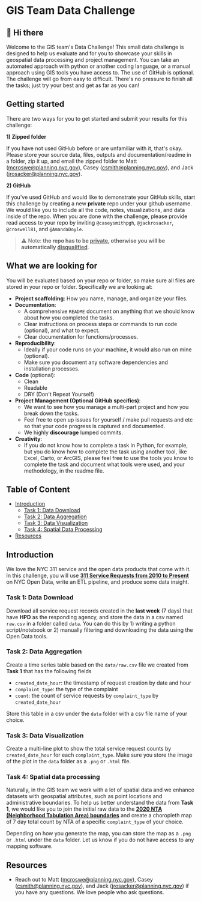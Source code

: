 # GIS Team Data Challenge

## 👋 Hi there

Welcome to the GIS team's Data Challenge! This small data challenge is designed to help us evaluate and for you to showcase your skills in geospatial data processing and project management. You can take an automated approach with python or another coding language, or a manual approach using GIS tools you have access to. The use of GitHub is optional. The challenge will go from easy to difficult.  There's no pressure to finish all the tasks; just try your best and get as far as you can! 

## Getting started

There are two ways for you to get started and submit your results for this challenge:

**1) Zipped folder**

If you have not used GitHub before or are unfamiliar with it, that's okay.  Please store your source data, files, outputs and documentation/readme in a folder, zip it up, and email the zipped folder to Matt (mcroswe@planning.nyc.gov), Casey (csmith@planning.nyc.gov), and Jack (jrosacker@planning.nyc.gov).

**2) GitHub**

If you've used GitHub and would like to demonstrate your GitHub skills, start this challenge by creating a new **private** repo under your github username. We would like you to include all the code, notes, visualizations, and data inside of the repo. When you are done with the challenge, please provide read access to your repo by inviting `@caseysmithpgh`, `@jackrosacker`, `@croswell81`, and `@AmandaDoyle`.
> ⚠️ Note: **the repo has to be <ins>private</ins>, otherwise you will be automatically <ins>disqualified</ins>**.


## What we are looking for

You will be evaluated based on your repo or folder, so make sure all files are stored in your repo or folder. Specifically we are looking at:

- **Project scaffolding**: How you name, manage, and organize your files.
- **Documentation**:
  - A comprehensive `README` document on anything that we should know about how you completed the tasks.
  - Clear instructions on process steps or commands to run code (optional), and what to expect.
  - Clear documentation for functions/processes.
- **Reproducibility**:
  - Ideally if your code runs on your machine, it would also run on mine (optional).
  - Make sure you document any software dependencies and installation processes.
- **Code** (optional):
  - Clean
  - Readable
  - DRY (Don't Repeat Yourself)
- **Project Management (Optional GitHub specifics)**:
  - We want to see how you manage a multi-part project and how you break down the tasks.
  - Feel free to open up issues for yourself / make pull requests and etc so that your code progress is captured and documented.
  - We highly **discourage** lumped commits.
- **Creativity**:
  - If you do not know how to complete a task in Python, for example, but you do know how to complete the task using another tool, like Excel, Carto, or ArcGIS, please feel free to use the tools you know to complete the task and document what tools were used, and your methodology, in the readme file.  


## Table of Content

- [Introduction](#introduction)
  - [Task 1: Data Download](#task-1-data-download)
  - [Task 2: Data Aggregation](#task-2-data-aggregation)
  - [Task 3: Data Visualization](#task-3-data-visualization)
  - [Task 4: Spatial Data Processing](#task-4-spatial-data-processing)
- [Resources](#resources)

## Introduction

We love the NYC 311 service and the open data products that come with it. In this challenge, you will use **[311 Service Requests from 2010 to Present](https://data.cityofnewyork.us/Social-Services/311-Service-Requests-from-2010-to-Present/erm2-nwe9)** on NYC Open Data, write an ETL pipeline, and produce some data insight.

### Task 1: Data Download

Download all service request records created in the **last week** (7 days) that have **HPD** as the responding agency, and store the data in a csv named `raw.csv` in a folder called `data`.
You can do this by 1) writing a python script/notebook or 2) manually filtering and downloading the data using the Open Data tools.

### Task 2: Data Aggregation

Create a time series table based on the `data/raw.csv` file we created from **Task 1** that has the following fields

- `created_date_hour`: the timestamp of request creation by date and hour
- `complaint_type`: the type of the complaint
- `count`: the count of service requests by `complaint_type` by `created_date_hour`

Store this table in a csv under the `data` folder with a csv file name of your choice.

### Task 3: Data Visualization

Create a multi-line plot to show the total service request counts by `created_date_hour` for each `complaint_type`. Make sure you store the image of the plot in the `data` folder as a `.png` or `.html` file.  

### Task 4: Spatial data processing

Naturally, in the GIS team we work with a lot of spatial data and we enhance datasets with geospatial attributes, such as point locations and administrative boundaries. To help us better understand the data from **Task 1**, we would like you to join the initial raw data to the **[2020 NTA (Neighborhood Tabulation Area) boundaries](https://www1.nyc.gov/site/planning/data-maps/open-data/census-download-metadata.page)** and create a choropleth map of 7 day total count by NTA of a specific `complaint_type` of your choice.

Depending on how you generate the map, you can store the map as a `.png` or `.html` under the `data` folder. Let us know if you do not have access to any mapping software.

## Resources

- Reach out to Matt (mcroswe@planning.nyc.gov), Casey (csmith@planning.nyc.gov), and Jack (jrosacker@planning.nyc.gov) if you have any questions. We love people who ask questions.
